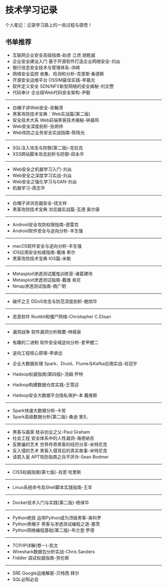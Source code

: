 # 技术学习记录

个人笔记：记录学习路上的一些过程与感悟！

## 书单推荐
* 互联网企业安全高级指南-赵彦 江虎 胡乾威
* 企业安全建设入门 基于开源软件打造企业网络安全-刘焱
* 银行信息安全技术与管理体系-洪崎
* 网络安全监控 收集、检测和分析-克里斯·桑德斯
* 开源安全运维平台 OSSIM最佳实践-李晨光
* 软件定义安全 SDN/NFV新型网络的安全揭秘-刘文懋
* 代码审计 企业级Web代码安全架构-尹毅

***

* 白帽子讲Web安全-吴翰清
* 黑客攻防技术宝典：Web实战篇(第二版)
* 安全技术大系 Web前端黑客技术揭秘-钟晨鸣
* Web安全深度剖析-张炳帅
* Web攻防之业务安全实战指南-陈晓光

***

* SQL注入攻击与防御(第二版)-克拉克
* XSS跨站脚本攻击剖析与防御-邱永华

***

* Web安全之机器学习入门-刘焱
* Web安全之深度学习实战-刘焱
* Web安全之强化学习与GAN-刘焱
* 机器学习-周志华

***

* 白帽子讲浏览器安全-钱文祥
* 黑客攻防技术宝典 浏览器实战篇-瓦德 奥尔康

***

* Android安全攻防权限指南-德雷克
* Android软件安全与逆向分析-丰生强

***

* macOS软件安全与逆向分析-丰生强
* IOS应用安全权威指南-戴维 希尔
* 黑客攻防技术宝典 IOS篇-米勒

***

* Metasploit渗透测试魔鬼训练营-诸葛建伟
* Metasploit渗透测试指南-戴维 肯尼
* Nmap渗透测试指南-商广明

***

* 破坏之王 DDoS攻击与防范深度剖析-鲍旭华

***

* 恶意软件 Rootkit和僵尸网络-Christopher C.Elisan

***

* 漏洞战争 软件漏洞分析精要-林桠泉
* 有趣的二进制 软件安全域逆向分析-爱甲健二
* 逆向工程核心原理-李承远


* 企业大数据处理 Spark、Druid、Flume与Kafka应用实战-肖冠宇
* Hadoop权威指南(第四版)-汤姆 怀特
* Hadoop构建数据仓库实践-王雪迎
* Hadoop安全大数据平台隐私保护-本 戴维斯

***

* Spark快速大数据分析-卡劳
* Spark高级数据分析(第二版)-桑迪 里扎

***

* 黑客与画家 硅谷创业之父-Paul Graham
* 社会工程 安全体系中的人性漏洞-海德纳吉
* 反欺骗的艺术 世界传奇黑客的经历分享-米特尼克
* 反入侵的艺术 黑客入侵背后的真实故事-米特尼克
* 请君入瓮 APT攻防指南之兵不厌诈-Sean Bodmer

***

* CISS权威指南(第七版)-肖恩 哈里斯

***

* Linux系统命令及Shell脚本实践指南-王军

***

* Docker技术入门与实践(第二版)-杨保华

***

* Python绝技 运用Python成为顶级黑客-奥科罗
* Python黑帽子 黑客与渗透测试编程之道-塞茨
* Python网络编程基础(第二版)-布兰登·罗德

***

* TCP/IP详解(卷一)-凯文
* Wireshark数据包分析实战-Chris Sanders
* Fiddler 调试权威指南-劳伦斯

***

* SRE Google运维解密-贝特西 拜尔
* SQL必知必会

